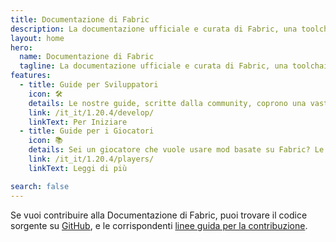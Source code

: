 ```yaml
---
title: Documentazione di Fabric
description: La documentazione ufficiale e curata di Fabric, una toolchain per il modding di Minecraft.
layout: home
hero:
  name: Documentazione di Fabric
  tagline: La documentazione ufficiale e curata di Fabric, una toolchain per il modding di Minecraft.
features:
  - title: Guide per Sviluppatori
    icon: 🛠️
    details: Le nostre guide, scritte dalla community, coprono una vasta gamma di argomenti, dal setup di un ambiente di sviluppo ad argomenti più avanzati, come il rendering e il networking.
    link: /it_it/1.20.4/develop/
    linkText: Per Iniziare
  - title: Guide per i Giocatori
    icon: 📚
    details: Sei un giocatore che vuole usare mod basate su Fabric? Le nostre guide per giocatori ti aiuteranno. Queste guide ti aiuteranno a scaricare, installare e risolvere eventuali problemi delle mod di Fabric.
    link: /it_it/1.20.4/players/
    linkText: Leggi di più

search: false
---
```


Se vuoi contribuire alla Documentazione di Fabric, puoi trovare il codice sorgente su [GitHub](https://github.com/FabricMC/fabric-docs), e le corrispondenti [linee guida per la contribuzione](./contributing).
